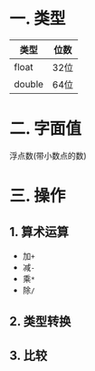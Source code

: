# 一. 类型

| 类型   | 位数 |
| ------ | ---- |
| float  | 32位 |
| double | 64位 |



# 二. 字面值

浮点数(带小数点的数)



# 三. 操作

## 1. 算术运算

- 加`+`
- 减`-`
- 乘`*`
- 除`/`



## 2. 类型转换

## 3. 比较

